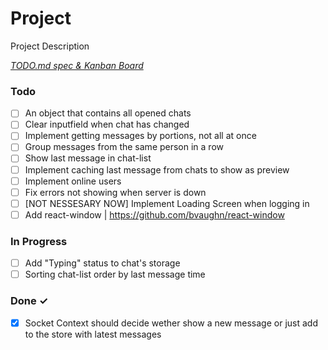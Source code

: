 # Project

Project Description

<em>[TODO.md spec & Kanban Board](https://bit.ly/3fCwKfM)</em>

### Todo

- [ ] An object that contains all opened chats  
- [ ] Clear inputfield when chat has changed  
- [ ] Implement getting messages by portions, not all at once  
- [ ] Group messages from the same person in a row  
- [ ] Show last message in chat-list  
- [ ] Implement caching last message from chats to show as preview  
- [ ] Implement online users  
- [ ] Fix errors not showing when server is down  
- [ ] [NOT NESSESARY NOW] Implement Loading Screen when logging in  
- [ ] Add react-window | https://github.com/bvaughn/react-window  

### In Progress

- [ ] Add "Typing" status to chat's storage  
- [ ] Sorting chat-list order by last message time  

### Done ✓

- [x] Socket Context should decide wether show a new message or just add to the store with latest messages  

